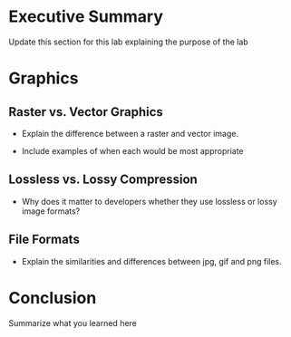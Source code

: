 # Executive Summary
Update this section for this lab explaining the purpose of the lab
# Graphics

## Raster vs. Vector Graphics
* Explain the difference between a raster and vector image.  

* Include examples of when each would be most appropriate 

## Lossless vs. Lossy Compression
* Why does it matter to developers whether they use lossless or lossy image formats?  
 

## File Formats
* Explain the similarities and differences between jpg, gif and png files. 
 
# Conclusion
Summarize what you learned here
